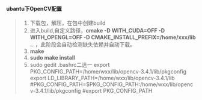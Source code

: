 #### ubantu下OpenCV配置

> 1. 下载包，解压，在包中创建build  
> 2. 进入build,自定义路径，**cmake -D WITH_CUDA=OFF -D WITH_OPENGL=OFF  -D CMAKE_INSTALL_PREFIX=/home/xxx/lib ..** ，此阶段会自动检测缺失依赖并自动下载。
> 3. **make**  
> 4. **sudo make install**  
> 5. sudo gedit .bashrc二选一
> export PKG_CONFIG_PATH=/home/wxx/lib/opencv-3.4.1/lib/pkgconfig
> export LD_LIBRARY_PATH=/home/wxx/lib/opencv-3.4.1/lib
> #PKG_CONFIG_PATH=$PKG_CONFIG_PATH:/home/wxx/lib/opencv-3.4.1/lib/pkgconfig
> #export PKG_CONFIG_PATH
